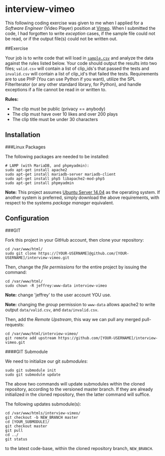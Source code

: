 interview-vimeo
================

This following coding exercise was given to me when I applied for a *Software Engineer* (Video Player) position at [Vimeo](https://vimeo.com/). When I submitted the code, I had forgotten to write *exception* cases, if the sample file could not be read, or if the output file(s) could not be written out.

##Exercise

Your job is to write code that will load in [`sample.csv`](https://github.com/jeff1evesque/interview-vimeo/blob/master/data/sample.csv) and analyze the data against the rules listed below. Your code should output the results into two files; `valid.csv` will contain a list of clip_ids's that passed the tests and `invalid.csv` will contain a list of clip_id's that failed the tests. Requirements are to use PHP (You can use Python if you want), utilize the SPL FilterIterator (or any other standard library, for Python), and handle exceptions if a file cannot be read in or written to.

**Rules:**

- The clip must be public (privacy == anybody)
- The clip must have over 10 likes and over 200 plays
- The clip title must be under 30 characters

## Installation

###Linux Packages

The following packages are needed to be installed:

```
# LAMP (with MariaDB, and phpmyadmin):
sudo apt-get install apache2
sudo apt-get install mariadb-server mariadb-client
sudo apt-get install php5 libapache2-mod-php5
sudo apt-get install phpmyadmin
```

**Note:** This project assumes [Ubuntu Server 14.04](http://www.ubuntu.com/download/server) as the operating system. If another system is preferred, simply download the above requirements, with respect to the systems *package manager* equivalent.

## Configuration

###GIT

Fork this project in your GitHub account, then clone your repository:

```
cd /var/www/html/
sudo git clone https://[YOUR-USERNAME]@github.com/[YOUR-USERNAME]/interview-vimeo.git
```

Then, change the *file permissions* for the entire project by issuing the command:

```
cd /var/www/html/
sudo chown -R jeffrey:www-data interview-vimeo
```

**Note:** change 'jeffrey' to the user account YOU use.

**Note:** changing the *group* permission to `www-data` allows apache2 to write output `data/valid.csv`, and `data/invalid.csv`.

Then, add the *Remote Upstream*, this way we can pull any merged pull-requests:

```
cd /var/www/html/interview-vimeo/
git remote add upstream https://github.com/[YOUR-USERNAME]/interview-vimeo.git
```

####GIT Submodule

We need to initialize our git *submodules*:

```
sudo git submodule init
sudo git submodule update
```

The above two commands will update submodules within the cloned repository, according to the versioned master branch. If they are already initialized in the cloned repository, then the latter command will suffice.

The following updates submodule(s):

```
cd /var/www/htmls/interview-vimeo/
git checkout -b NEW_BRANCH master
cd [YOUR_SUBMODULE]/
git checkout master
git pull
cd ../
git status
```

to the latest code-base, within the cloned repository branch, `NEW_BRANCH`.
